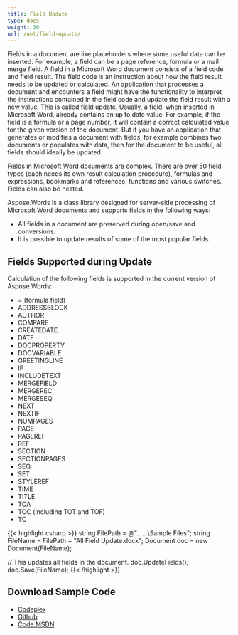 ```yaml
---
title: Field Update
type: docs
weight: 30
url: /net/field-update/
---
```


Fields in a document are like placeholders where some useful data can be inserted. For example, a field can be a page reference, formula or a mail merge field. A field in a Microsoft Word document consists of a field code and field result. The field code is an instruction about how the field result needs to be updated or calculated. An application that processes a document and encounters a field might have the functionality to interpret the instructions contained in the field code and update the field result with a new value. This is called field update.
Usually, a field, when inserted in Microsoft Word, already contains an up to date value. For example, if the field is a formula or a page number, it will contain a correct calculated value for the given version of the document. But if you have an application that generates or modifies a document with fields, for example combines two documents or populates with data, then for the document to be useful, all fields should ideally be updated.

Fields in Microsoft Word documents are complex. There are over 50 field types (each needs its own result calculation procedure), formulas and expressions, bookmarks and references, functions and various switches. Fields can also be nested.

Aspose.Words is a class library designed for server-side processing of Microsoft Word documents and supports fields in the following ways:

- All fields in a document are preserved during open/save and conversions.
- It is possible to update results of some of the most popular fields.
## **Fields Supported during Update**
Calculation of the following fields is supported in the current version of Aspose.Words:

- = (formula field)
- ADDRESSBLOCK
- AUTHOR
- COMPARE
- CREATEDATE
- DATE
- DOCPROPERTY
- DOCVARIABLE
- GREETINGLINE
- IF
- INCLUDETEXT
- MERGEFIELD
- MERGEREC
- MERGESEQ
- NEXT
- NEXTIF
- NUMPAGES
- PAGE
- PAGEREF
- REF
- SECTION
- SECTIONPAGES
- SEQ
- SET
- STYLEREF
- TIME
- TITLE
- TOA
- TOC (including TOT and TOF)
- TC

{{< highlight csharp >}}
string FilePath = @"..\..\..\Sample Files\";
string FileName = FilePath + "All Field Update.docx";
Document doc = new Document(FileName);

// This updates all fields in the document.
doc.UpdateFields();
doc.Save(FileName);
{{< /highlight >}}
## **Download Sample Code**
- [Codeplex](https://asposeopenxml.codeplex.com/releases/view/617779)
- [Github](https://github.com/aspose-words/Aspose.Words-for-.NET/releases/tag/MissingFeaturesofOpenXMLWordsv1.1)
- [Code.MSDN](https://code.msdn.microsoft.com/Missing-Features-in-6a2c882b)

